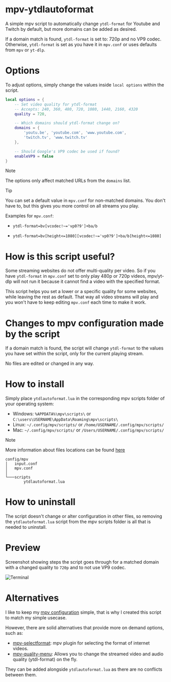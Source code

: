 # mpv-ytdlautoformat
A simple mpv script to automatically change `ytdl-format` for Youtube and Twitch by default, but more domains can be added as desired.

If a domain match is found, `ytdl-format` is set to: 720p and no VP9 codec. Otherwise, `ytdl-format` is set as you have it in `mpv.conf` or uses defaults from `mpv` or `yt-dlp`.

# Options
To adjust options, simply change the values inside `local options` within the script.

```lua
local options = {
    -- Set video quality for ytdl-format
    -- Accepts: 240, 360, 480, 720, 1080, 1440, 2160, 4320
    quality = 720,

    -- Which domains should ytdl-format change on?
    domains = {
        'youtu.be', 'youtube.com', 'www.youtube.com', 
        'twitch.tv', 'www.twitch.tv'
    },

    -- Should Google's VP9 codec be used if found?
    enableVP9 = false
}
```

> [!NOTE]
> The options only affect matched URLs from the `domains` list.

> [!TIP]
> You can set a default value in `mpv.conf` for non-matched domains. You don't have to, but this gives you more control on all streams you play.
>
> Examples for `mpv.conf`:
>
> - `ytdl-format=bv[vcodec!~='vp0?9']+ba/b`
>
> - `ytdl-format=bv[height<=1080][vcodec!~='vp0?9']+ba/b[height<=1080]`

# How is this script useful?
Some streaming websites do not offer multi-quality per video. So if you have `ytdl-format` in `mpv.conf` set to only play 480p or 720p videos, mpv/yt-dlp will not run it because it cannot find a video with the specified format.

This script helps you set a lower or a specific quality for some websites, while leaving the rest as default. That way all video streams will play and you won't have to keep editing `mpv.conf` each time to make it work.

# Changes to mpv configuration made by the script
If a domain match is found, the script will change `ytdl-format` to the values you have set within the script, only for the current playing stream.

No files are edited or changed in any way.

# How to install
Simply place `ytdlautoformat.lua` in the corresponding mpv scripts folder of your operating system:

- Windows: `%APPDATA%\mpv\scripts\` or `C:\users\USERNAME\AppData\Roaming\mpv\scripts\`
- Linux: `~/.config/mpv/scripts/` or `/home/USERNAME/.config/mpv/scripts/`
- Mac: `~/.config/mpv/scripts/` or `/Users/USERNAME/.config/mpv/scripts/`

> [!NOTE]
> More information about files locations can be found  [here](https://mpv.io/manual/master/#files)

```
config/mpv
│   input.conf
│   mpv.conf
│
└───scripts
        ytdlautoformat.lua
```

# How to uninstall
The script doesn't change or alter configuration in other files, so removing the `ytdlautoformat.lua` script from the mpv scripts folder is all that is needed to uninstall.

# Preview
Screenshot showing steps the script goes through for a matched domain with a changed quality to `720p` and to not use VP9 codec.

![Terminal](https://github.com/user-attachments/assets/ee71a77a-3c0b-43f4-a16d-0de8909669d4)

# Alternatives
I like to keep my [mpv configuration](https://github.com/Samillion/mpv-conf) simple, that is why I created this script to match my simple usecase.

However, there are solid alternatives that provide more on demand options, such as:
- [mpv-selectformat](https://github.com/koonix/mpv-selectformat): mpv plugin for selecting the format of internet videos.
- [mpv-quality-menu](https://github.com/christoph-heinrich/mpv-quality-menu): Allows you to change the streamed video and audio quality (ytdl-format) on the fly. 

They can be added alongside `ytdlautoformat.lua` as there are no conflicts between them.
